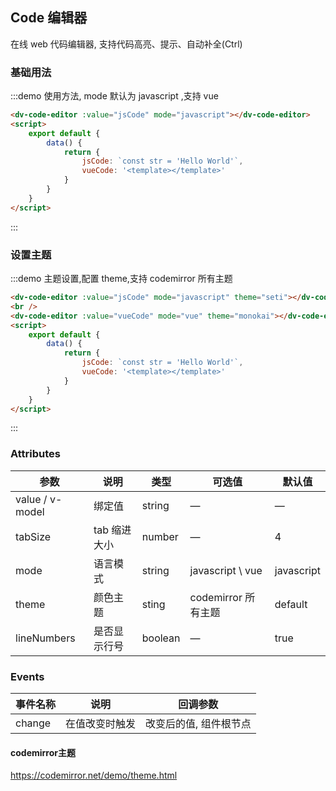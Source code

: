 ## Code 编辑器

在线 web 代码编辑器, 支持代码高亮、提示、自动补全(Ctrl)    

### 基础用法  

:::demo 使用方法, mode 默认为 javascript ,支持 vue

```html 
<dv-code-editor :value="jsCode" mode="javascript"></dv-code-editor>
<script>
    export default {
        data() {
            return {
                jsCode: `const str = 'Hello World'`,
                vueCode: '<template></template>'
            }
        }
    }
</script>
```
:::

### 设置主题

:::demo 主题设置,配置 theme,支持 codemirror 所有主题   

```html 
<dv-code-editor :value="jsCode" mode="javascript" theme="seti"></dv-code-editor>
<br />
<dv-code-editor :value="vueCode" mode="vue" theme="monokai"></dv-code-editor>
<script>
    export default {
        data() {
            return {
                jsCode: `const str = 'Hello World'`,
                vueCode: '<template></template>'
            }
        }
    }
</script>
```
:::

### Attributes

| 参数          | 说明            | 类型            | 可选值                 | 默认值   |
|-------------  |---------------- |---------------- |---------------------- |-------- |
| value / v-model | 绑定值           | string   | — | — |
| tabSize | tab 缩进大小 | number | — | 4 |
| mode | 语言模式 | string | javascript \ vue | javascript |
| theme | 颜色主题 | sting | codemirror 所有主题 | default |
| lineNumbers | 是否显示行号 | boolean | — | true |  

### Events
| 事件名称 | 说明 | 回调参数 |
|---------|--------|---------|
| change | 在值改变时触发 |  改变后的值, 组件根节点  | 

#### codemirror主题

https://codemirror.net/demo/theme.html
